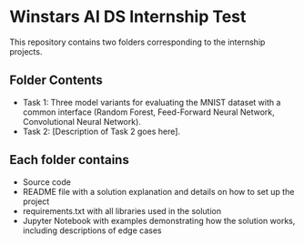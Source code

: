 # Winstars AI DS Internship Test

This repository contains two folders corresponding to the internship projects.

## Folder Contents

- Task 1: Three model variants for evaluating the MNIST dataset with a common interface (Random Forest, Feed-Forward Neural Network, Convolutional Neural Network).  
- Task 2: [Description of Task 2 goes here].

## Each folder contains

- Source code  
- README file with a solution explanation and details on how to set up the project  
- requirements.txt with all libraries used in the solution  
- Jupyter Notebook with examples demonstrating how the solution works, including descriptions of edge cases
